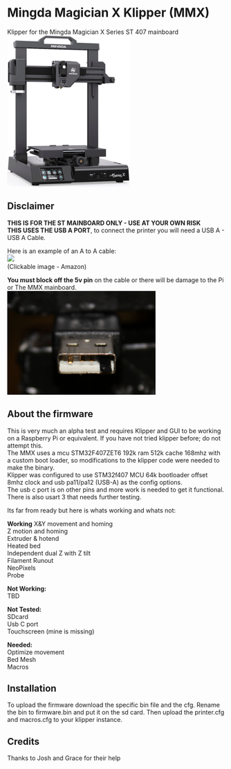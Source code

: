 # Mingda Magician X Klipper (MMX)
Klipper for the Mingda Magician X Series ST 407 mainboard
<BR/>
<img aling=left height=350 src="Assets/mingda-magician-x.jpg" />
<BR/>

## Disclaimer
**THIS IS FOR THE ST MAINBOARD ONLY - USE AT YOUR OWN RISK**  
**THIS USES THE USB A PORT**, to connect the printer you will need a USB A - USB A Cable.

Here is an example of an A to A cable:  
<a href="https://www.amazon.com/Monoprice-Male-24AWG-Cable-Plated/dp/B002KKZRYM/ref=sr_1_6?crid=2VWT8AOWJONDZ&keywords=usb+a+to+a&qid=1677765580&sprefix=usb+a+to+%2Caps%2C358&sr=8-6"><img height=180 src="https://m.media-amazon.com/images/W/IMAGERENDERING_521856-T1/images/I/51hf51loE8L._AC_SX679_.jpg"></a>  
(Clickable image - Amazon)

**You must block off the 5v pin** on the cable or there will be damage to the Pi or The MMX mainboard.  
<img aling=left height=240 src="Assets/5v tape.jpeg" />

## About the firmware
This is very much an alpha test and requires Klipper and GUI to be working on a Raspberry Pi or equivalent. If you have not tried klipper before; do not attempt this.  
The MMX uses a mcu STM32F407ZET6 192k ram 512k cache 168mhz with a custom boot loader, so modifications to the klipper code were needed to make the binary.  
Klipper was configured to use STM32f407 MCU 64k bootloader offset 8mhz clock and usb pa11/pa12 (USB-A) as the config options.  
The usb c port is on other pins and more work is needed to get it functional. There is also usart 3 that needs further testing.  

Its far from ready but here is whats working and whats not:

**Working**
X&Y movement and homing  
Z motion and homing  
Extruder & hotend  
Heated bed  
Independent dual Z with Z tilt  
Filament Runout  
NeoPixels  
Probe  
  
**Not Working:**  
TBD  
  
**Not Tested:**  
SDcard  
Usb C port  
Touchscreen (mine is missing)  

**Needed:**  
Optimize movement  
Bed Mesh  
Macros  

## Installation
To upload the firmware download the specific bin file and the cfg. Rename the bin to firmware.bin and put it on the sd card. Then upload the printer.cfg and macros.cfg to your klipper instance.

## Credits
Thanks to Josh and Grace for their help

